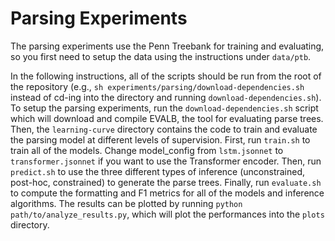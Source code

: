 # Parsing Experiments
The parsing experiments use the Penn Treebank for training and evaluating, so you first need to setup the data using the instructions under `data/ptb`.

In the following instructions, all of the scripts should be run from the root of the repository (e.g., `sh experiments/parsing/download-dependencies.sh` instead of cd-ing into the directory and running `download-dependencies.sh`).
To setup the parsing experiments, run the `download-dependencies.sh` script which will download and compile EVALB, the tool for evaluating parse trees.
Then, the `learning-curve` directory contains the code to train and evaluate the parsing model at different levels of supervision.
First, run `train.sh` to train all of the models. Change model_config from `lstm.jsonnet` to `transformer.jsonnet` if you want to use the Transformer encoder.
Then, run `predict.sh` to use the three different types of inference (unconstrained, post-hoc, constrained) to generate the parse trees.
Finally, run `evaluate.sh` to compute the formatting and F1 metrics for all of the models and inference algorithms.
The results can be plotted by running `python path/to/analyze_results.py`, which will plot the performances into the `plots` directory.
